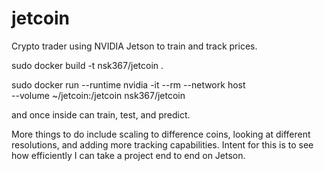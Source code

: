 # jetcoin

Crypto trader using NVIDIA Jetson to train and track prices.


sudo docker build -t nsk367/jetcoin .



sudo docker run --runtime nvidia -it --rm --network host \
    --volume ~/jetcoin:/jetcoin nsk367/jetcoin


and once inside can train, test, and predict.


More things to do include scaling to difference coins, looking at different resolutions,
and adding more tracking capabilities. Intent for this is to see how efficiently
I can take a project end to end on Jetson.
